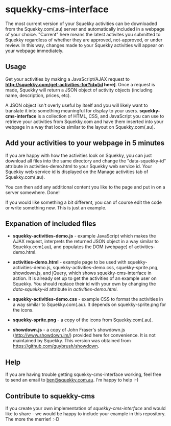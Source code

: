 squekky-cms-interface
=====================

The most current version of your Squekky activities can be downloaded from the Squekky.com(.au) server and automatically included in a webpage of your choice. "Current" here means the latest activites you submitted to Squekky regardless of whether they are approved, not-approved, or under review. In this way, changes made to your Squekky activities will appear on your webpage immediately.

## Usage ##

Get your activities by making a JavaScript/AJAX request to __http://squekky.com/get-activities-for?id=[id here]__. Once a request is made, Squekky will return a JSON object of activity objects (including name, description, prices, etc). 

A JSON object isn't overly useful by itself and you will likely want to translate it into something meaningful for display to your users. __squekky-cms-interface__ is a collection of HTML, CSS, and JavaScript you can use to retrieve your activities from Squekky.com and have them inserted into your webpage in a way that looks similar to the layout on Squekky.com(.au).

## Add your activities to your webpage in 5 minutes ##
If you are happy with how the activities look on Squekky, you can just download all files into the same directory and change the "data-squekky-id" attribute in activities-demo.html to your Squekky web service id. Your Squekky web service id is displayed on the Manage activities tab of Squekky.com(.au).

You can then add any additional content you like to the page and put in on a server somewhere. Done!

If you would like something a bit different, you can of course edit the code or write something new. This is just an example.

## Expanation of included files ##

* __squekky-activities-demo.js__ - example JavaScript which makes the AJAX request, interprets the returned JSON object in a way similar to Squekky.com(.au), and populates the DOM (webpage) of activities-demo.html.

* __activities-demo.html__ - example page to be used with squekky-activities-demo.js, squekky-activities-demo.css, squekky-sprite.png, showdown.js, and jQuery, which shows squekky-cms-interface in action. It is already set up to get the activities of an example user on Squekky. You should replace their id with your own by changing the _data-squekky-id_ attribute in _activities-demo.html_.

* __squekky-activities-demo.css__ - example CSS to format the activities in a way similar to Squekky.com(.au). It depends on squekky-sprite.png for the icons.

* __squekky-sprite.png__ - a copy of the icons from Squekky.com(.au).

* __showdown.js__ - a copy of John Fraser's showdown.js (http://www.showdown.im/) provided here for convenience. It is not maintained by Squekky. This version was obtained from https://github.com/guybrush/showdown.

## Help ##

If you are having trouble getting squekky-cms-interface working, feel free to send an email to ben@squekky.com.au. I'm happy to help :-)

## Contribute to squekky-cms ##

If you create your own implementation of _squekky-cms-interface_ and would like to share - we would be happy to include your example in this repository. The more the merrier! :-D
